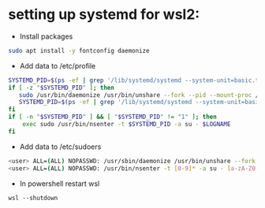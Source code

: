 # setting up systemd for wsl2:
- Install packages
```bash
sudo apt install -y fontconfig daemonize
```
- Add data to /etc/profile
```bash
SYSTEMD_PID=$(ps -ef | grep '/lib/systemd/systemd --system-unit=basic.target$' | grep -v unshare | awk '{print $2}')
if [ -z "$SYSTEMD_PID" ]; then
   sudo /usr/bin/daemonize /usr/bin/unshare --fork --pid --mount-proc /lib/systemd/systemd --system-unit=basic.target
   SYSTEMD_PID=$(ps -ef | grep '/lib/systemd/systemd --system-unit=basic.target$' | grep -v unshare | awk '{print $2}')
fi
if [ -n "$SYSTEMD_PID" ] && [ "$SYSTEMD_PID" != "1" ]; then
    exec sudo /usr/bin/nsenter -t $SYSTEMD_PID -a su - $LOGNAME
fi
```
- Add data to /etc/sudoers
```bash
<user> ALL=(ALL) NOPASSWD: /usr/sbin/daemonize /usr/bin/unshare --fork --pid --mount-proc /lib/systemd/systemd --system-unit=basic.target
<user> ALL=(ALL) NOPASSWD: /usr/bin/nsenter -t [0-9]* -a su - [a-zA-Z0-9]*
```
- In powershell restart wsl
```ps
wsl --shutdown
```

